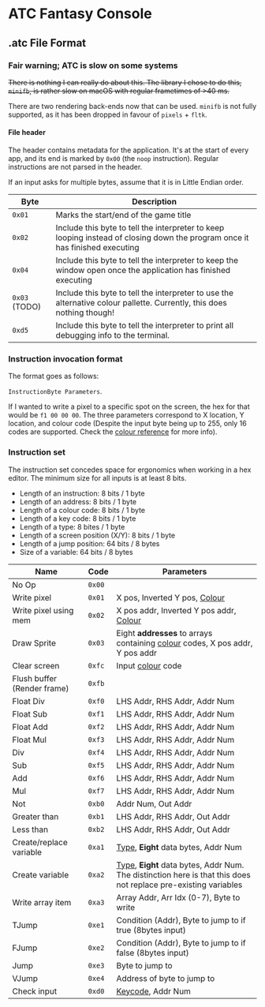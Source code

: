 # ATC Fantasy Console

## .atc File Format

### Fair warning; ATC is slow on some systems

~~There is nothing I can really do about this. The library I chose to do this, `minifb`, is rather slow on macOS with regular frametimes of >40 ms.~~

There are two rendering back-ends now that can be used. `minifb` is not fully supported, as it has been dropped in favour of `pixels` + `fltk`.

#### File header

The header contains metadata for the application. It's at the start of every app, and its end is marked by `0x00` (the `noop` instruction). Regular instructions are not parsed in the header.

If an input asks for multiple bytes, assume that it is in Little Endian order.

| Byte | Description |
| ------------- | ---------------------------------------------------------------------------------------------------------------------------- |
| `0x01` | Marks the start/end of the game title |
| `0x02` | Include this byte to tell the interpreter to keep looping instead of closing down the program once it has finished executing |
| `0x04` | Include this byte to tell the interpreter to keep the window open once the application has finished executing |
| `0x03` (TODO) | Include this byte to tell the interpreter to use the alternative colour pallette. Currently, this does nothing though! |
| `0xd5` | Include this byte to tell the interpreter to print all debugging info to the terminal. |

### Instruction invocation format

The format goes as follows:

`InstructionByte Parameters`.

If I wanted to write a pixel to a specific spot on the screen, the hex for that would be `f1 00 00 00`. The three parameters correspond to X location, Y location, and colour code (Despite the input byte being up to 255, only 16 codes are supported. Check the [colour reference](colour_code.md) for more info).

### Instruction set

The instruction set concedes space for ergonomics when working in a hex editor. The minimum size for all inputs is at least 8 bits.

- Length of an instruction: 8 bits / 1 byte
- Length of an address: 8 bits / 1 byte
- Length of a colour code: 8 bits / 1 byte
- Length of a key code: 8 bits / 1 byte
- Length of a type: 8 bites / 1 byte
- Length of a screen position (X/Y): 8 bits / 1 byte
- Length of a jump position: 64 bits / 8 bytes
- Size of a variable: 64 bits / 8 bytes

| Name | Code | Parameters |
| --------------------------- | ------ | ----------------------- |
| No Op | `0x00` | |
| Write pixel | `0x01` | X pos, Inverted Y pos, [Colour](colour_code.md) |
| Write pixel using mem | `0x02` | X pos addr, Inverted Y pos addr, [Colour](colour_code.md) |
| Draw Sprite | `0x03` | Eight **addresses** to arrays containing [colour](colour_code.md) codes, X pos addr, Y pos addr |
| Clear screen | `0xfc` | Input [colour](colour_code.md) code |
| Flush buffer (Render frame) | `0xfb` | |
| Float Div | `0xf0` | LHS Addr, RHS Addr, Addr Num|
| Float Sub | `0xf1` | LHS Addr, RHS Addr, Addr Num|
| Float Add | `0xf2` | LHS Addr, RHS Addr, Addr Num|
| Float Mul | `0xf3` | LHS Addr, RHS Addr, Addr Num|
| Div | `0xf4` | LHS Addr, RHS Addr, Addr Num|
| Sub | `0xf5` | LHS Addr, RHS Addr, Addr Num|
| Add | `0xf6` | LHS Addr, RHS Addr, Addr Num|
| Mul | `0xf7` | LHS Addr, RHS Addr, Addr Num|
| Not | `0xb0` | Addr Num, Out Addr |
| Greater than | `0xb1` | LHS Addr, RHS Addr, Out Addr|
| Less than | `0xb2` | LHS Addr, RHS Addr, Out Addr|
| Create/replace variable | `0xa1` | [Type](type_code.md), **Eight** data bytes, Addr Num |
| Create variable | `0xa2` | [Type](type_code.md), **Eight** data bytes, Addr Num. The distinction here is that this does not replace pre-existing variables |
| Write array item | `0xa3` | Array Addr, Arr Idx (0-7), Byte to write |
| TJump | `0xe1` | Condition (Addr), Byte to jump to if true (8bytes input) |
| FJump | `0xe2` | Condition (Addr), Byte to jump to if false (8bytes input) |
| Jump | `0xe3` | Byte to jump to |
| VJump | `0xe4` | Address of byte to jump to |
| Check input | `0xd0` | [Keycode](key_code.md), Addr Num |

